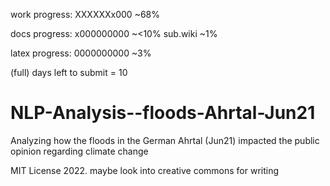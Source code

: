 work progress:
XXXXXXx000 ~68%

docs progress:
x000000000 ~<10%
sub.wiki ~1%

latex progress:
0000000000 ~3%

(full) days left to submit = 10
# NLP-Analysis--floods-Ahrtal-Jun21
Analyzing how the floods in the German Ahrtal (Jun21) impacted the public opinion regarding climate change

MIT License 2022.
maybe look into creative commons for writing

